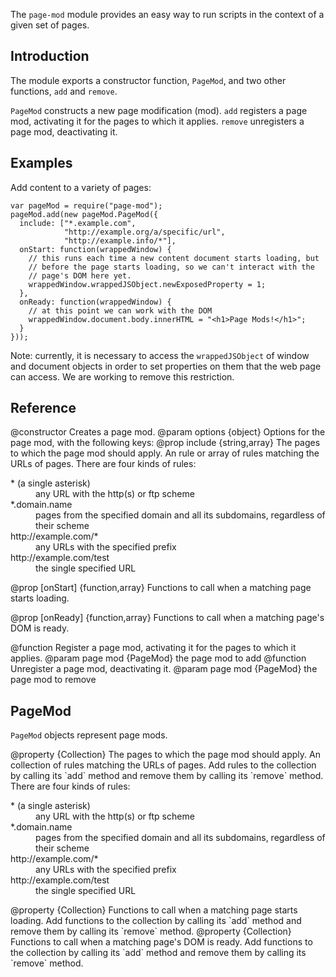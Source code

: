 <!-- contributed by Nickolay Ponomarev [asqueella@gmail.com] -->
<!-- contributed by Myk Melez [myk@mozilla.org] -->

The `page-mod` module provides an easy way to run scripts in the context of
a given set of pages.

Introduction
------------

The module exports a constructor function, `PageMod`, and two other functions,
`add` and `remove`.

`PageMod` constructs a new page modification (mod).  `add` registers a page mod,
activating it for the pages to which it applies.  `remove` unregisters a page
mod, deactivating it.

Examples
--------

Add content to a variety of pages:

    var pageMod = require("page-mod");
    pageMod.add(new pageMod.PageMod({
      include: ["*.example.com",
                "http://example.org/a/specific/url",
                "http://example.info/*"],
      onStart: function(wrappedWindow) {
        // this runs each time a new content document starts loading, but
        // before the page starts loading, so we can't interact with the
        // page's DOM here yet.
        wrappedWindow.wrappedJSObject.newExposedProperty = 1;
      },
      onReady: function(wrappedWindow) {
        // at this point we can work with the DOM
        wrappedWindow.document.body.innerHTML = "<h1>Page Mods!</h1>";
      }
    }));

Note: currently, it is necessary to access the `wrappedJSObject` of window
and document objects in order to set properties on them that the web page
can access.  We are working to remove this restriction.

Reference
---------

<api name="PageMod">
@constructor
Creates a page mod.
@param options {object}
  Options for the page mod, with the following keys:
  @prop include {string,array}
    The pages to which the page mod should apply.  An rule or array of rules
    matching the URLs of pages.  There are four kinds of rules:
    <dl>
      <dt>* (a single asterisk)</dt>
        <dd>any URL with the http(s) or ftp scheme</dd>
      <dt>*.domain.name</dt>
        <dd>
          pages from the specified domain and all its subdomains,
          regardless of their scheme
        </dd>
      <dt>http://example.com/*</dt>
        <dd>any URLs with the specified prefix</dd>
      <dt>http://example.com/test</dt>
        <dd>the single specified URL</dd>
    </dl>

  @prop [onStart] {function,array}
    Functions to call when a matching page starts loading.

  @prop [onReady] {function,array}
    Functions to call when a matching page's DOM is ready.
</api>

<api name="add">
@function
Register a page mod, activating it for the pages to which it applies.
@param page mod {PageMod} the page mod to add
</api>

<api name="remove">
@function
Unregister a page mod, deactivating it.
@param page mod {PageMod} the page mod to remove
</api>

PageMod
-------

`PageMod` objects represent page mods.

<api name="include">
@property {Collection}
The pages to which the page mod should apply.  An collection of rules matching
the URLs of pages.  Add rules to the collection by calling its `add` method
and remove them by calling its `remove` method.  There are four kinds of rules:
<dl>
  <dt>* (a single asterisk)</dt>
    <dd>any URL with the http(s) or ftp scheme</dd>
  <dt>*.domain.name</dt>
    <dd>
      pages from the specified domain and all its subdomains,
      regardless of their scheme
    </dd>
  <dt>http://example.com/*</dt>
    <dd>any URLs with the specified prefix</dd>
  <dt>http://example.com/test</dt>
    <dd>the single specified URL</dd>
</dl>
</api>

<api name="onStart">
@property {Collection}
Functions to call when a matching page starts loading.
Add functions to the collection by calling its `add` method
and remove them by calling its `remove` method.
</api>

<api name="onReady">
@property {Collection}
Functions to call when a matching page's DOM is ready.
Add functions to the collection by calling its `add` method
and remove them by calling its `remove` method.
</api>
